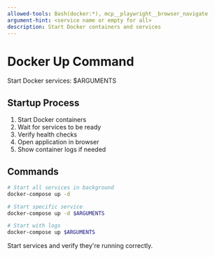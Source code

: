 ```yaml
---
allowed-tools: Bash(docker:*), mcp__playwright__browser_navigate
argument-hint: <service name or empty for all>
description: Start Docker containers and services
---
```


# Docker Up Command

Start Docker services: $ARGUMENTS

## Startup Process
1. Start Docker containers
2. Wait for services to be ready
3. Verify health checks
4. Open application in browser
5. Show container logs if needed

## Commands
```bash
# Start all services in background
docker-compose up -d

# Start specific service
docker-compose up -d $ARGUMENTS

# Start with logs
docker-compose up $ARGUMENTS
```

Start services and verify they're running correctly.